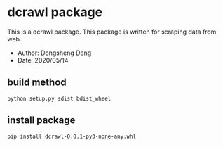 # dcrawl package

This is a dcrawl package. This package is written for scraping data from web.

+ Author: Dongsheng Deng
+ Date: 2020/05/14

## build method

```shell
python setup.py sdist bdist_wheel
```

## install package

```shell
pip install dcrawl-0.0.1-py3-none-any.whl
```